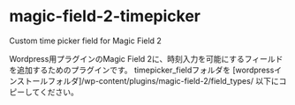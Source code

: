 magic-field-2-timepicker
========================

Custom time picker field for Magic Field 2

Wordpress用プラグインのMagic Field 2に、時刻入力を可能にするフィールドを追加するためのプラグインです。
timepicker_fieldフォルダを [wordpressインストールフォルダ]/wp-content/plugins/magic-field-2/field_types/ 以下にコピーしてください。